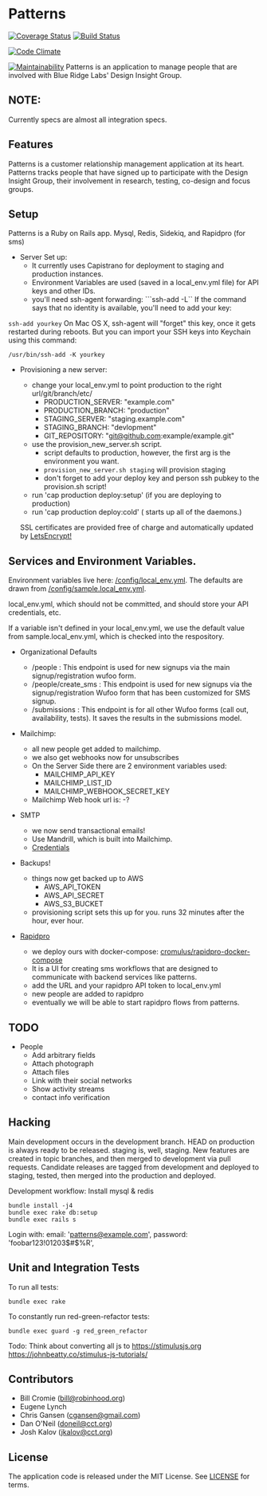Patterns
=====
[![Coverage Status](https://coveralls.io/repos/github/BlueRidgeLabs/patterns/badge.svg?branch=development)](https://coveralls.io/github/BlueRidgeLabs/patterns?branch=development)
[![Build Status](https://travis-ci.org/BlueRidgeLabs/patterns.svg?branch=development)](https://travis-ci.org/BlueRidgeLabs/patterns)

[![Code Climate](https://codeclimate.com/github/BlueRidgeLabs/patterns/badges/gpa.svg)](https://codeclimate.com/github/BlueRidgeLabs/patterns)

[![Maintainability](https://api.codeclimate.com/v1/badges/aa04fbf31647d44fba41/maintainability)](https://codeclimate.com/github/BlueRidgeLabs/patterns/maintainability)
Patterns is an application to manage people that are involved with Blue Ridge Labs' Design Insight Group.

NOTE: 
-----------
Currently specs are almost all integration specs. 


Features
--------

Patterns is a customer relationship management application at its heart. Patterns tracks people that have signed up to participate with the Design Insight Group, their involvement in research, testing, co-design and focus groups.

Setup
-----
Patterns is a Ruby on Rails app. Mysql, Redis, Sidekiq, and Rapidpro (for sms)

* Server Set up:
  * It currently uses Capistrano for deployment to staging and production instances.
  * Environment Variables are used (saved in a local_env.yml file) for API keys and other IDs.
  * you'll need ssh-agent forwarding:
  ```ssh-add -L``
If the command says that no identity is available, you'll need to add your key:

```ssh-add yourkey```
On Mac OS X, ssh-agent will "forget" this key, once it gets restarted during reboots. But you can import your SSH keys into Keychain using this command:

```/usr/bin/ssh-add -K yourkey```

* Provisioning a new server:
  * change your local_env.yml to point production to the right url/git/branch/etc/
    * PRODUCTION_SERVER: "example.com"
    * PRODUCTION_BRANCH: "production"
    * STAGING_SERVER: "staging.example.com"
    * STAGING_BRANCH: "devlopment"
    * GIT_REPOSITORY: "git@github.com:example/example.git"
  * use the provision_new_server.sh script.
    * script defaults to production, however, the first arg is the environment you want.
    * `provision_new_server.sh staging` will provision staging
    * don't forget to add your deploy key and person ssh pubkey to the provision.sh script!
  * run 'cap production deploy:setup' (if you are deploying to production)
  * run 'cap production deploy:cold' ( starts up all of the daemons.)

  SSL certificates are provided free of charge and automatically updated by [LetsEncrypt!](https://letsencrypt.org)

Services and Environment Variables.
--------
Environment variables live here: [/config/local_env.yml](/config/local_env.yaml). The defaults are drawn from [/config/sample.local_env.yml](/config/sample.local_env.yaml).

local_env.yml, which should not be committed, and should store your API credentials, etc.

If a variable isn't defined in your local_env.yml, we use the default value from sample.local_env.yml, which is checked into the respository.

* Organizational Defaults
    * /people : This endpoint is used for new signups via the main signup/registration wufoo form.
    * /people/create_sms : This endpoint is used for new signups via the signup/registration Wufoo form that has been customized for SMS signup.
    * /submissions : This endpoint is for all other Wufoo forms (call out, availability, tests). It saves the results in the submissions model.

* Mailchimp:
  * all new people get added to mailchimp.
  * we also get webhooks now for unsubscribes
  * On the Server Side there are 2 environment variables used:
    * MAILCHIMP_API_KEY
    * MAILCHIMP_LIST_ID
    * MAILCHIMP_WEBHOOK_SECRET_KEY
  * Mailchimp Web hook url is:
    -?

* SMTP
  * we now send transactional emails!
  * Use Mandrill, which is built into Mailchimp.
  * [Credentials](https://mandrill.zendesk.com/hc/en-us/articles/205582197-Where-do-I-find-my-SMTP-credentials-)

* Backups!
  * things now get backed up to AWS
    * AWS_API_TOKEN
    * AWS_API_SECRET
    * AWS_S3_BUCKET
  * provisioning script sets this up for you. runs 32 minutes after the hour, ever hour.


* [Rapidpro](https://github.com/rapidpro/rapidpro/)
  * we deploy ours with docker-compose: [cromulus/rapidpro-docker-compose](cromulus/rapidpro-docker-compose)
  * It is a UI for creating sms workflows that are designed to communicate with backend services like patterns.
  * add the URL and your rapidpro API token to local_env.yml
  * new people are added to rapidpro
  * eventually we will be able to start rapidpro flows from patterns.


TODO
----
* People
  * Add arbitrary fields
  * Attach photograph
  * Attach files
  * Link with their social networks
  * Show activity streams
  * contact info verification
  
  


Hacking
-------

Main development occurs in the development branch. HEAD on production is always ready to be released. staging is, well, staging. New features are created in topic branches, and then merged to development via pull requests. Candidate releases are tagged from development and deployed to staging, tested, then merged into the production and deployed.

Development workflow:
Install mysql & redis

```
bundle install -j4
bundle exec rake db:setup
bundle exec rails s

```

Login with:
  email: 'patterns@example.com',
  password: 'foobar123!01203$#$%R',

Unit and Integration Tests
---------------------------
To run all tests:
```
bundle exec rake

```

To constantly run red-green-refactor tests:
```
bundle exec guard -g red_green_refactor
```

Todo: 
Think about converting all js to https://stimulusjs.org
https://johnbeatty.co/stimulus-js-tutorials/

Contributors
------------
* Bill Cromie (bill@robinhood.org)
* Eugene Lynch
* Chris Gansen (cgansen@gmail.com)
* Dan O'Neil (doneil@cct.org)
* Josh Kalov (jkalov@cct.org)

License
-------

The application code is released under the MIT License. See [LICENSE](LICENSE.md) for terms.
